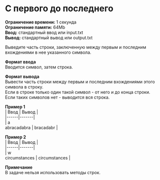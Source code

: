 # С первого до последнего

**Ограничение времени:** 1 секунда  
**Ограничение памяти:** 64Mb  
**Ввод:** стандартный ввод или input.txt  
**Вывод:** стандартный вывод или output.txt  


Выведите часть строки, заключенную между первым и последним вхождениями в нее указанного символа.

**Формат ввода**  
Вводится символ, затем строка.

**Формат вывода**  
Вывести часть строки между первым и последним вхождениями этого символа в строку.  
Если в строке только один такой символ - от него и до конца строки.  
Если таких символов нет - выводится вся строка.

**Пример 1**  
| Ввод | Вывод |  
|------|-------|  
| a<br>abracadabra | bracadabr |

**Пример 2**  
| Ввод | Вывод |  
|------|-------|  
| w<br>circumstances | circumstances |

**Примечание**  
В задаче нельзя использовать методы строк.